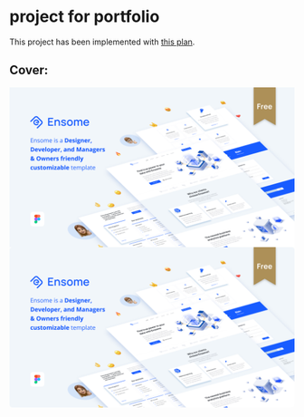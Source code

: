 # project for portfolio

This project has been implemented with [this plan](https://www.figma.com/community/file/1183979279200310765).

## Cover:

<div style="display:flex;flex-wrap:wrap;">
<img src="https://raw.githubusercontent.com/hossein-nahali/CorporateTheme/master/screenshot/cover.png"/>
</div>
<img src="https://raw.githubusercontent.com/hossein-nahali/CorporateTheme/master/screenshot/cover.png" style="border-radius:5px"/>
</div>
